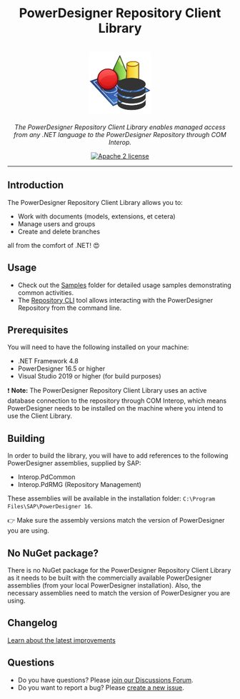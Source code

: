 <h1 align="center">PowerDesigner Repository Client Library</h1>

<p align="center">
  <br>
  <img src="PDR.png" alt="PowerDesigner Repository Client Library logo" width="140px" height="140px"/>
  <br><br>
  <i>The PowerDesigner Repository Client Library enables managed access <br>from any .NET language to the PowerDesigner Repository through COM Interop.</i>
  <br>
</p>

<p align="center">  
  <a href="https://github.com/bartelsk/PowerDesigner/blob/main/LICENSE">
    <img src="https://img.shields.io/github/license/bartelsk/powerdesigner" alt="Apache 2 license" />
  </a>
</p>

<hr>

## Introduction

The PowerDesigner Repository Client Library allows you to:
- Work with documents (models, extensions, et cetera)
- Manage users and groups
- Create and delete branches

all from the comfort of .NET! :heart_eyes:

## Usage

- Check out the [Samples](/Repository/Samples) folder for detailed usage samples demonstrating common activities.
- The [Repository CLI](/Repository/CLI) tool allows interacting with the PowerDesigner Repository from the command line. 

## Prerequisites

You will need to have the following installed on your machine:

- .NET Framework 4.8
- PowerDesigner 16.5 or higher
- Visual Studio 2019 or higher (for build purposes)

:exclamation: **Note:** The PowerDesigner Repository Client Library uses an active database connection to the repository through COM Interop, which means PowerDesigner needs to be installed on the machine where you intend to use the Client Library.

## Building

In order to build the library, you will have to add references to the following PowerDesigner assemblies, supplied by SAP:
- Interop.PdCommon
- Interop.PdRMG (Repository Management)

These assemblies will be available in the installation folder: `C:\Program Files\SAP\PowerDesigner 16`. 

:point_right: Make sure the assembly versions match the version of PowerDesigner you are using.

## No NuGet package?

There is no NuGet package for the PowerDesigner Repository Client Library as it needs to be built with the commercially available PowerDesigner assemblies (from your local PowerDesigner installation). 
Also, the necessary assemblies need to match the version of PowerDesigner you are using. 

## Changelog

[Learn about the latest improvements](CHANGELOG.md)

## Questions

- Do you have questions? Please [join our Discussions Forum](https://github.com/bartelsk/PowerDesigner/discussions).
- Do you want to report a bug? Please [create a new issue](https://github.com/bartelsk/PowerDesigner/issues).



